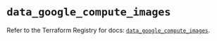 # `data_google_compute_images`

Refer to the Terraform Registry for docs: [`data_google_compute_images`](https://registry.terraform.io/providers/hashicorp/google/6.34.1/docs/data-sources/compute_images).
